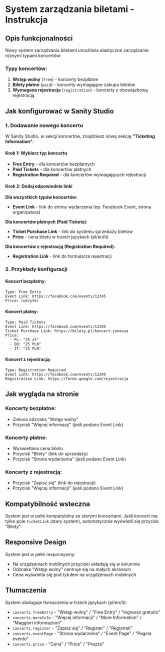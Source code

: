 # System zarządzania biletami - Instrukcja

## Opis funkcjonalności

Nowy system zarządzania biletami umożliwia elastyczne zarządzanie różnymi typami koncertów:

### Typy koncertów:

1. **Wstęp wolny** (`free`) - koncerty bezpłatne
2. **Bilety płatne** (`paid`) - koncerty wymagające zakupu biletów
3. **Wymagana rejestracja** (`registration`) - koncerty z obowiązkową rejestracją

## Jak konfigurować w Sanity Studio

### 1. Dodawanie nowego koncertu

W Sanity Studio, w sekcji koncertów, znajdziesz nową sekcję **"Ticketing Information"**:

#### Krok 1: Wybierz typ koncertu
- **Free Entry** - dla koncertów bezpłatnych
- **Paid Tickets** - dla koncertów płatnych
- **Registration Required** - dla koncertów wymagających rejestracji

#### Krok 2: Dodaj odpowiednie linki

**Dla wszystkich typów koncertów:**
- **Event Link** - link do strony wydarzenia (np. Facebook Event, strona organizatora)

**Dla koncertów płatnych (Paid Tickets):**
- **Ticket Purchase Link** - link do systemu sprzedaży biletów
- **Price** - cena biletu w trzech językach (pl/en/it)

**Dla koncertów z rejestracją (Registration Required):**
- **Registration Link** - link do formularza rejestracji

### 2. Przykłady konfiguracji

#### Koncert bezpłatny:
```
Type: Free Entry
Event Link: https://facebook.com/events/12345
Price: (ukryte)
```

#### Koncert płatny:
```
Type: Paid Tickets
Event Link: https://facebook.com/events/12345
Ticket Purchase Link: https://bilety.pl/koncert-jonasza
Price: 
  - PL: "25 zł"
  - EN: "25 PLN"
  - IT: "25 PLN"
```

#### Koncert z rejestracją:
```
Type: Registration Required
Event Link: https://facebook.com/events/12345
Registration Link: https://forms.google.com/rejestracja
```

## Jak wygląda na stronie

### Koncerty bezpłatne:
- Zielona odznaka "Wstęp wolny" 
- Przycisk "Więcej informacji" (jeśli podano Event Link)

### Koncerty płatne:
- Wyświetlana cena biletu
- Przycisk "Bilety" (link do sprzedaży)
- Przycisk "Strona wydarzenia" (jeśli podano Event Link)

### Koncerty z rejestracją:
- Przycisk "Zapisz się" (link do rejestracji)
- Przycisk "Więcej informacji" (jeśli podano Event Link)

## Kompatybilność wsteczna

System jest w pełni kompatybilny ze starymi koncertami. Jeśli koncert ma tylko pole `ticketLink` (stary system), automatycznie wyświetli się przycisk "Bilety".

## Responsive Design

System jest w pełni responsywny:
- Na urządzeniach mobilnych przyciski układają się w kolumnie
- Odznaka "Wstęp wolny" centruje się na małych ekranach
- Cena wyświetla się pod tytułem na urządzeniach mobilnych

## Tłumaczenia

System obsługuje tłumaczenia w trzech językach (pl/en/it):
- `concerts.freeEntry` - "Wstęp wolny" / "Free Entry" / "Ingresso gratuito"
- `concerts.moreInfo` - "Więcej informacji" / "More Information" / "Maggiori informazioni"
- `concerts.register` - "Zapisz się" / "Register" / "Registrati"
- `concerts.eventPage` - "Strona wydarzenia" / "Event Page" / "Pagina evento"
- `concerts.price` - "Cena" / "Price" / "Prezzo"